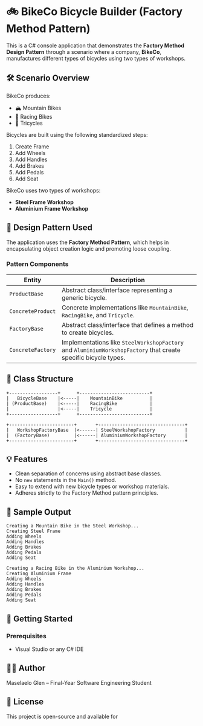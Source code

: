 # 🚲 BikeCo Bicycle Builder (Factory Method Pattern)

This is a C# console application that demonstrates the **Factory Method Design Pattern** through a scenario where a company, **BikeCo**, manufactures different types of bicycles using two types of workshops.

## 🛠 Scenario Overview

BikeCo produces:
- 🏔 Mountain Bikes
- 🏁 Racing Bikes
- 👶 Tricycles

Bicycles are built using the following standardized steps:
1. Create Frame
2. Add Wheels
3. Add Handles
4. Add Brakes
5. Add Pedals
6. Add Seat

BikeCo uses two types of workshops:
- **Steel Frame Workshop**
- **Aluminium Frame Workshop**

## 🧠 Design Pattern Used

The application uses the **Factory Method Pattern**, which helps in encapsulating object creation logic and promoting loose coupling.

### Pattern Components

| Entity            | Description |
|-------------------|-------------|
| `ProductBase`     | Abstract class/interface representing a generic bicycle. |
| `ConcreteProduct` | Concrete implementations like `MountainBike`, `RacingBike`, and `Tricycle`. |
| `FactoryBase`     | Abstract class/interface that defines a method to create bicycles. |
| `ConcreteFactory` | Implementations like `SteelWorkshopFactory` and `AluminiumWorkshopFactory` that create specific bicycle types. |

## 🧩 Class Structure

```
+------------------+      +--------------------------+
|   BicycleBase    |<-----|    MountainBike          |
| (ProductBase)    |<-----|    RacingBike            |
|                  |<-----|    Tricycle              |
+------------------+      +--------------------------+

+------------------------+       +--------------------------------+
|   WorkshopFactoryBase  |<------| SteelWorkshopFactory           |
|  (FactoryBase)         |<------| AluminiumWorkshopFactory       |
+------------------------+       +--------------------------------+
```

## 💡 Features

- Clean separation of concerns using abstract base classes.
- No `new` statements in the `Main()` method.
- Easy to extend with new bicycle types or workshop materials.
- Adheres strictly to the Factory Method pattern principles.

## 🧪 Sample Output

```plaintext
Creating a Mountain Bike in the Steel Workshop...
Creating Steel Frame
Adding Wheels
Adding Handles
Adding Brakes
Adding Pedals
Adding Seat

Creating a Racing Bike in the Aluminium Workshop...
Creating Aluminium Frame
Adding Wheels
Adding Handles
Adding Brakes
Adding Pedals
Adding Seat
```

## 🚀 Getting Started

### Prerequisites
- Visual Studio or any C# IDE

## 👨‍💻 Author

Maselaelo Glen – Final-Year Software Engineering Student

## 📝 License

This project is open-source and available for 
